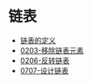 # 链表
- [链表的定义](_source/DSNA/ListNode/def_list_node)
- [0203-移除链表元素](_source/DSNA/ListNode/lc0203)
- [0206-反转链表](_source/DSNA/ListNode/lc0206)
- [0707-设计链表](_source/DSNA/ListNode/lc0707)